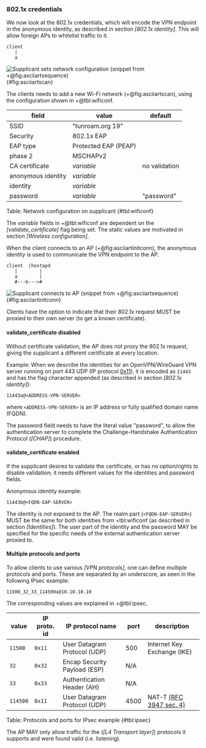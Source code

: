 
### 802.1x credentials

We now look at the 802.1x credentials,
which will encode the VPN endpoint in the anonymous identity,
as described in section *[802.1x identity]*.
This will allow foreign APs to whitelist traffic to it.

```
client
   |
   a
```
![Supplicant sets network configuration (snippet from +@fig:asciiartsequence)](/pixel.png){#fig:asciiartscan}

<!--
The client can connect to a foreign AP when found during scanning for new networks,
as shown in step a in
-->
The clients needs to add a new Wi-Fi network
(+@fig:asciiartscan),
using the configuration shown in +@tbl:wificonf.

| field | value | default |
| --- | ------ | --- |
| SSID | "tunroam.org 19" | |
| Security | 802.1x EAP | |
| EAP type | Protected EAP (PEAP) | |
| phase 2 | MSCHAPv2 | |
| CA certificate | *variable* | no validation |
| anonymous identity | *variable*| |
| identity | *variable* | |
| password | *variable* | "password" |
Table: Network configuration on supplicant {#tbl:wificonf}

The *variable* fields in +@tbl:wificonf
are dependent on the
*[validate_certificate]* flag being set.
The static values are motivated in section *[Wireless configuration]*.


When the client connects to an AP (+@fig:asciiartinitconn),
the anonymous identity is used to communicate the VPN endpoint to the AP.

```
client  |hostapd
   |        |
   a        |
   #---b--->#
```
![Supplicant connects to AP (snippet from +@fig:asciiartsequence)](/pixel.png){#fig:asciiartinitconn}

Clients have the option to indicate that their 802.1x request
MUST be proxied to their
own server (to get a known certificate).

#### validate_certificate disabled

Without certificate validation,
the AP does not proxy the 802.1x request,
giving the supplicant a different certificate at every location.

Example:
When we describe the identities for an OpenVPN/WireGuard VPN server running on port 443 UDP
(IP protocol [0x11](https://www.iana.org/assignments/protocol-numbers/protocol-numbers.xhtml)),
it is encoded as `11443`
and has the flag character appended
(as described in section *[802.1x identity]*):

```
11443a@<ADDRESS-VPN-SERVER>
```

where `<ADDRESS-VPN-SERVER>` is an IP address or fully qualified domain name (FQDN).

The password field needs to have the literal value "password",
to allow the authentication server to complete the
Challenge-Handshake Authentication Protocol (*[CHAP]*) procedure.

#### validate_certificate enabled

If the supplicant desires to validate the certificate,
or has no option/rights to disable validation;
it needs different values for the identities and password fields.

Anonymous identity example:
```
11443b@<FQDN-EAP-SERVER>
```

The identity is not exposed to the AP.
The realm part (`<FQDN-EAP-SERVER>`) MUST be the same
for both identities from +tbl:wificonf
(as described in section *[Identities]*).
The user part of the identity and the password
MAY
be specified for the specific needs of the
external authentication server proxied to.

#### Multiple protocols and ports

To allow clients to use various *[VPN protocols]*,
one can define multiple protocols and ports.
These are separated by an underscore,
as seen in the following IPsec example:

```
11500_32_33_114500a@10.10.10.10
```
The corresponding values are explained in +@tbl:ipsec.

| value | IP proto. id | IP protocol name | port | description |
| --- | --- | --- | --- | --- |
| `11500` | `0x11` | User Datagram Protocol (UDP) | 500 | Internet Key Exchange (IKE) |
| `32` | `0x32` | Encap Security Payload (ESP) | N/A | |
| `33` | `0x33` | Authentication Header (AH) | N/A | |
| `114500` | `0x11` | User Datagram Protocol (UDP) | 4500 | NAT-T [(RFC 3947 sec. 4)](https://tools.ietf.org/html/rfc3947) |
Table: Protocols and ports for IPsec example {#tbl:ipsec}

<!--
where
`0x11 =` User Datagram Protocol (UDP),
`port 500 =` Internet Key Exchange (IKE),
`port 4500 = NAT-T`
[(RFC 3947 section 4)](https://tools.ietf.org/html/rfc3947),
`0x32 =` Encapsulating Security Payload (ESP)
and
`0x33 =` Authentication Header (AH).
-->


The AP MAY only allow traffic for the (*[L4 Transport layer]*) protocols it supports
and were found valid (i.e. listening).


